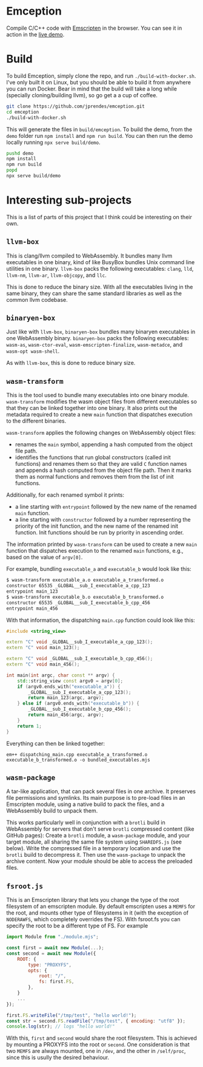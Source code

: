 # Emception
Compile C/C++ code with [Emscripten](https://emscripten.org/) in the browser.
You can see it in action in the [live demo](https://jprendes.github.io/emception/).

# Build
To build Emception, simply clone the repo, and run `./build-with-docker.sh`. I've only built it on Linux, but you should be able to build it from anywhere you can run Docker. Bear in mind that the build will take a long while (specially cloning/building llvm), so go get a a cup of coffee.
```bash
git clone https://github.com/jprendes/emception.git
cd emception
./build-with-docker.sh
```

This will generate the files in `build/emception`. To build the demo, from the `demo` folder run `npm install` and `npm run build`. You can then run the demo locally running `npx serve build/demo`.
```bash
pushd demo
npm install
npm run build
popd
npx serve build/demo
```
# Interesting sub-projects
This is a list of parts of this project that I think could be interesting on their own.

## `llvm-box`
This is clang/llvm compiled to WebAssembly. It bundles many llvm executables in one binary, kind of like BusyBox bundles Unix command line utilities in one binary. `llvm-box` packs the following executables: `clang`, `lld`, `llvm-nm`, `llvm-ar`, `llvm-objcopy`, and `llc`.

This is done to reduce the binary size. With all the executables living in the same binary, they can share the same standard libraries as well as the common llvm codebase.

## `binaryen-box`
Just like with `llvm-box`, `binaryen-box` bundles many binaryen executables in one WebAssembly binary. `binaryen-box` packs the following executables: `wasm-as`, `wasm-ctor-eval`, `wasm-emscripten-finalize`, `wasm-metadce`, and `wasm-opt wasm-shell`.

As with `llvm-box`, this is done to reduce binary size.

## `wasm-transform`
This is the tool used to bundle many executables into one binary module. `wasm-transform` modifies the wasm object files from different executables so that they can be linked together into one binary. It also prints out the metadata required to create a new `main` function that dispatches execution to the different binaries.

`wasm-transform` applies the following changes on WebAssembly object files:
* renames the `main` symbol, appending a hash computed from the object file path.
* identifies the functions that run global constructors (called init functions) and renames them so that they are valid `C` function names and appends a hash computed from the object file path. Then it marks them as normal functions and removes them from the list of init functions.

Additionally, for each renamed symbol it prints:
* a line starting with `entrypoint` followed by the new name of the renamed `main` function.
* a line starting with `constructor` followed by a number representing the priority of the init function, and the new name of the renamed init function. Init functions should be run by priority in ascending order.

The information printed by `wasm-transform` can be used to create a new `main` function that dispatches execution to the renamed `main` functions, e.g., based on the value of `argv[0]`.

For example, bundling `executable_a` and `executable_b` would look like this:
```bash
$ wasm-transform executable_a.o executable_a_transformed.o
constructor 65535 _GLOBAL__sub_I_executable_a_cpp_123
entrypoint main_123
$ wasm-transform executable_b.o executable_b_transformed.o
constructor 65535 _GLOBAL__sub_I_executable_b_cpp_456
entrypoint main_456
```
With that information, the dispatching `main.cpp` function could look like this:
```cpp
#include <string_view>

extern "C" void _GLOBAL__sub_I_executable_a_cpp_123();
extern "C" void main_123();

extern "C" void _GLOBAL__sub_I_executable_b_cpp_456();
extern "C" void main_456();

int main(int argc, char const ** argv) {
    std::string_view const argv0 = argv[0];
    if (argv0.ends_with("executable_a")) {
        _GLOBAL__sub_I_executable_a_cpp_123();
        return main_123(argc, argv);
    } else if (argv0.ends_with("executable_b")) {
        _GLOBAL__sub_I_executable_b_cpp_456();
        return main_456(argc, argv);
    }
    return 1;
}
```
Everything can then be linked together:
```
em++ dispatching_main.cpp executable_a_transformed.o executable_b_transformed.o -o bundled_executables.mjs
```

## `wasm-package`
A tar-like application, that can pack several files in one archive. It preserves file permissions and symlinks. Its main purpose is to pre-load files in an Emscripten module, using a native build to pack the files, and a WebAssembly build to unpack them.

This works particularly well in conjunction with a `brotli` build in WebAssembly for servers that don't serve `brotli` compressed content (like GitHub pages): Create a `brotli` module, a `wasm-package` module, and your target module, all sharing the same file system using `SHAREDFS.js` (see below). Write the compressed file in a temporary location and use the `brotli` build to decompress it. Then use the `wasm-package` to unpack the archive content. Now your module should be able to access the preloaded files.

## `fsroot.js`
This is an Emscripten library that lets you change the type of the root filesystem of an emscripten module. By default emscripten uses a `MEMFS` for the root, and mounts other type of filesystems in it (with the exception of `NODERAWFS`, which completely overrides the FS).
With fsroot.fs you can specify the root to be a different type of FS. For example
```js
import Module from "./module.mjs";

const first = await new Module(...);
const second = await new Module({
    ROOT: {
        type: "PROXYFS",
        opts: {
            root: "/",
            fs: first.FS,
        },
    }
    ...
});

first.FS.writeFile("/tmp/test", "hello world!");
const str = second.FS.readFile("/tmp/test", { encoding: "utf8" });
console.log(str); // logs "hello world!"

```
With this, `first` and `second` would share the root filesystem. This is achieved by mounting a PROXYFS into the root or `second`.
One consideration is that two `MEMFS` are always mounted, one in `/dev`, and the other in `/self/proc`, since this is usully the desired behaviour.
